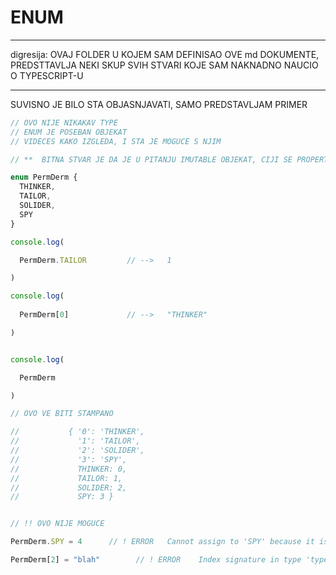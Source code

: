 # ENUM

******

digresija: OVAJ FOLDER U KOJEM SAM DEFINISAO OVE md DOKUMENTE, PREDSTTAVLJA NEKI SKUP SVIH STVARI KOJE SAM NAKNADNO NAUCIO O TYPESCRIPT-U

******

SUVISNO JE BILO STA OBJASNJAVATI, SAMO PREDSTAVLJAM PRIMER

```typescript
// OVO NIJE NIKAKAV TYPE
// ENUM JE POSEBAN OBJEKAT
// VIDECES KAKO IZGLEDA, I STA JE MOGUCE S NJIM

// **  BITNA STVAR JE DA JE U PITANJU IMUTABLE OBJEKAT, CIJI SE PROPERTIJI, SAMO MOGU CITATI

enum PermDerm {
  THINKER,
  TAILOR,
  SOLIDER,
  SPY
}

console.log(

  PermDerm.TAILOR         // -->   1

)

console.log(
  
  PermDerm[0]             // -->   "THINKER"

)


console.log(

  PermDerm

)

// OVO VE BITI STAMPANO

//           { '0': 'THINKER',
//             '1': 'TAILOR',
//             '2': 'SOLIDER',
//             '3': 'SPY',
//             THINKER: 0,
//             TAILOR: 1,
//             SOLIDER: 2,
//             SPY: 3 }


// !! OVO NIJE MOGUCE

PermDerm.SPY = 4      // ! ERROR   Cannot assign to 'SPY' because it is a read-only property

PermDerm[2] = "blah"        // ! ERROR    Index signature in type 'typeof PermDerm' only permits reading
```